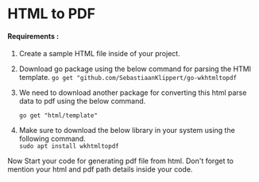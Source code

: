 # HTML to PDF

#### Requirements :

  1. Create a sample HTML file inside of your project.
  2. Download go package using the below command for parsing the HTMl template.
    ``go get "github.com/SebastiaanKlippert/go-wkhtmltopdf``
   
  3. We need to download another package for converting this html parse data to pdf using the below command.
    
       ``go get "html/template"``  
       
  4. Make sure to download the below library in your system using the following command.  
    ``sudo apt install wkhtmltopdf`` 
  
Now Start your code for generating pdf file from html.
Don't forget to mention your html and pdf path details inside your code.  
           